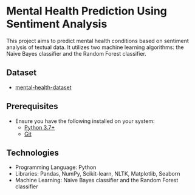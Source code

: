 
# Mental Health Prediction Using Sentiment Analysis

This project aims to predict mental health conditions based on sentiment analysis of textual data. It utilizes two machine learning algorithms: the Naive Bayes classifier and the Random Forest classifier.

## Dataset

- [mental-health-dataset](https://drive.google.com/file/d/1LSdvlH9s8QVaXqw5dph87cQYXsHmlY1j/view?usp=sharing)


## Prerequisites
- Ensure you have the following installed on your system:
  - [Python 3.7+](https://www.python.org/downloads/)
  - [Git](https://git-scm.com/)


## Technologies

- Programming Language: Python
- Libraries: Pandas, NumPy, Scikit-learn, NLTK, Matplotlib, Seaborn
- Machine Learning: Naive Bayes classifier and the Random Forest classifier



